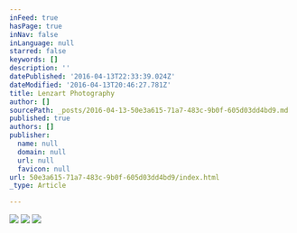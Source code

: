 ```yaml
---
inFeed: true
hasPage: true
inNav: false
inLanguage: null
starred: false
keywords: []
description: ''
datePublished: '2016-04-13T22:33:39.024Z'
dateModified: '2016-04-13T20:46:27.781Z'
title: Lenzart Photography
author: []
sourcePath: _posts/2016-04-13-50e3a615-71a7-483c-9b0f-605d03dd4bd9.md
published: true
authors: []
publisher:
  name: null
  domain: null
  url: null
  favicon: null
url: 50e3a615-71a7-483c-9b0f-605d03dd4bd9/index.html
_type: Article

---
```

![](https://s3-us-west-2.amazonaws.com/the-grid-img/p/ab449571a919cc1c23f316fc8990a1ba9a77b035.jpg)
![](https://s3-us-west-2.amazonaws.com/the-grid-img/p/e08860802675206ce4238140998cd9060da7a8be.jpg)
![](https://s3-us-west-2.amazonaws.com/the-grid-img/p/ae6d6d872b9e1a6891e1e5f922123db821de39a7.jpg)